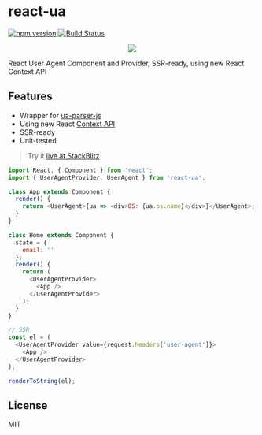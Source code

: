 # react-ua

[![npm version](https://badge.fury.io/js/react-ua.svg)](https://badge.fury.io/js/react-ua)
[![Build Status](https://travis-ci.org/antonybudianto/react-ua.svg?branch=master)](https://travis-ci.org/antonybudianto/react-ua)

<p align="center">
<img src="https://user-images.githubusercontent.com/7658554/49334914-f4ff8c80-f613-11e8-820b-49a5b446d889.png">
</p>

React User Agent Component and Provider, SSR-ready, using new React Context API

## Features

- Wrapper for [ua-parser-js](https://github.com/faisalman/ua-parser-js)
- Using new React [Context API](https://reactjs.org/docs/context.html)
- SSR-ready
- Unit-tested

> Try it [live at StackBlitz](https://stackblitz.com/edit/demo-react-ua)

```js
import React, { Component } from 'react';
import { UserAgentProvider, UserAgent } from 'react-ua';

class App extends Component {
  render() {
    return <UserAgent>{ua => <div>OS: {ua.os.name}</div>}</UserAgent>;
  }
}

class Home extends Component {
  state = {
    email: ''
  };
  render() {
    return (
      <UserAgentProvider>
        <App />
      </UserAgentProvider>
    );
  }
}

// SSR
const el = (
  <UserAgentProvider value={request.headers['user-agent']}>
    <App />
  </UserAgentProvider>
);

renderToString(el);
```

## License

MIT
